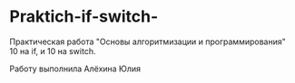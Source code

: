 # Praktich-if-switch-
Практическая работа "Основы алгоритмизации и программирования"
10 на if, и 10 на switch.

Работу выполнила Алёхина Юлия

